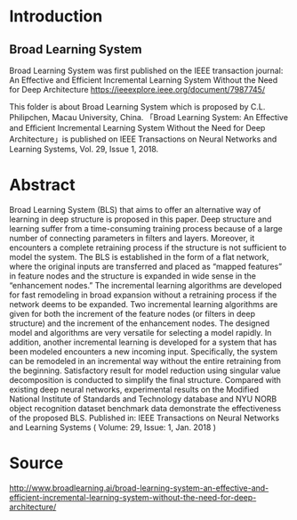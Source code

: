 # Introduction
## Broad Learning System

Broad Learning System was first published on the IEEE transaction journal: An Effective and Efficient Incremental Learning System Without the Need for Deep Architecture
https://ieeexplore.ieee.org/document/7987745/


This folder is about Broad Learning System which is proposed by C.L. Philipchen, Macau University, China.
「Broad Learning System: An Eﬀective and Eﬃcient Incremental Learning System Without the Need for Deep Architecture」is published on IEEE Transactions on Neural Networks and Learning Systems, Vol. 29, Issue 1, 2018.

# Abstract
Broad Learning System (BLS) that aims to offer an alternative way of learning in deep structure is proposed in this paper. 
Deep structure and learning suffer from a time-consuming training process because of a large number of connecting parameters in filters and layers. Moreover, it encounters a complete retraining process if the structure is not sufficient to model the system. The BLS is established in the form of a flat network, where the original inputs are transferred and placed as “mapped features” in feature nodes and the structure is expanded in wide sense in the “enhancement nodes.” The incremental learning algorithms are developed for fast remodeling in broad expansion without a retraining process if the network deems to be expanded. Two incremental learning algorithms are given for both the increment of the feature nodes (or filters in deep structure) and the increment of the enhancement nodes. The designed model and algorithms are very versatile for selecting a model rapidly. In addition, another incremental learning is developed for a system that has been modeled encounters a new incoming input. Specifically, the system can be remodeled in an incremental way without the entire retraining from the beginning. Satisfactory result for model reduction using singular value decomposition is conducted to simplify the final structure. Compared with existing deep neural networks, experimental results on the Modified National Institute of Standards and Technology database and NYU NORB object recognition dataset benchmark data demonstrate the effectiveness of the proposed BLS.
Published in: IEEE Transactions on Neural Networks and Learning Systems ( Volume: 29, Issue: 1, Jan. 2018 )

# Source

http://www.broadlearning.ai/broad-learning-system-an-effective-and-efficient-incremental-learning-system-without-the-need-for-deep-architecture/

